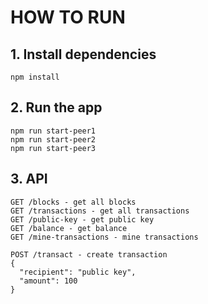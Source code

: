 # HOW TO RUN

## 1. Install dependencies
```
npm install
```

## 2. Run the app
```
npm run start-peer1
npm run start-peer2
npm run start-peer3
```

## 3. API
```
GET /blocks - get all blocks
GET /transactions - get all transactions
GET /public-key - get public key
GET /balance - get balance
GET /mine-transactions - mine transactions

POST /transact - create transaction
{
  "recipient": "public key",
  "amount": 100
}
